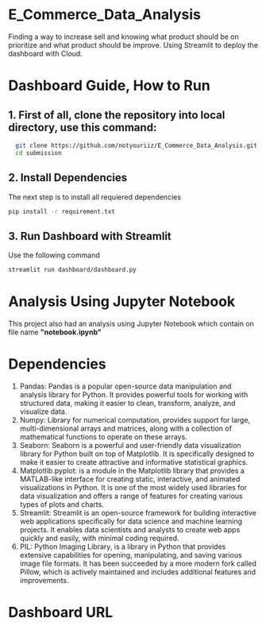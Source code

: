 # E_Commerce_Data_Analysis
Finding a way to increase sell and knowing what product should be on prioritize and what product should be improve. Using Streamlit to deploy the dashboard with Cloud.

# Dashboard Guide, How to Run
## 1. First of all, clone the repository into local directory, use this command:
```bash
  git clone https://github.com/notyouriiz/E_Commerce_Data_Analysis.git
  cd submission
  ```
## 2. Install Dependencies
  The next step is to install all requiered dependencies
  ```bash
  pip install -r requirement.txt
  ```
## 3. Run Dashboard with Streamlit
  Use the following command
  ```bash
  streamlit run dashboard/dashboard.py
  ```
# Analysis Using Jupyter Notebook
This project also had an analysis using Jupyter Notebook which contain on file name <b>"notebook.ipynb"</b>
# Dependencies
<ol>
  <li>Pandas: Pandas is a popular open-source data manipulation and analysis library for Python. It provides powerful tools for working with structured data, making it easier to clean, transform, analyze, and visualize data. </li>
  <li>Numpy: Library for numerical computation, provides support for large, multi-dimensional arrays and matrices, along with a collection of mathematical functions to operate on these arrays. </li>
  <li>Seaborn: Seaborn is a powerful and user-friendly data visualization library for Python built on top of Matplotlib. It is specifically designed to make it easier to create attractive and informative statistical graphics. </li>
  <li>Matplotlib.pyplot:  is a module in the Matplotlib library that provides a MATLAB-like interface for creating static, interactive, and animated visualizations in Python. It is one of the most widely used libraries for data visualization and offers a range of features for creating various types of plots and charts.</li>
  <li>Streamlit: Streamlit is an open-source framework for building interactive web applications specifically for data science and machine learning projects. It enables data scientists and analysts to create web apps quickly and easily, with minimal coding required.</li>
  <li>PIL: Python Imaging Library, is a library in Python that provides extensive capabilities for opening, manipulating, and saving various image file formats. It has been succeeded by a more modern fork called Pillow, which is actively maintained and includes additional features and improvements.</li>
  </ol>
  
# Dashboard URL
